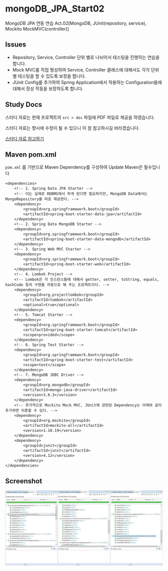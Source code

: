 # mongoDB_JPA_Start02
MongoDB JPA 연동 연습 Act.02[MongoDB, JUnit(repository, service), Mockito MockMVC(controller)]

## Issues
- Repository, Service, Controller 단위 별로 나뉘어서 테스팅을 진행하는 연습을 합니다.
- Mock MVC를 직접 형성하여 Service, Controller 클래스에 대해서도 각각 단위 별 테스팅을 할 수 있도록 보장을 합니다.
- JUnit Config를 추가하여 Spring Application에서 적용하는 Configuration들에 대해서 정상 작동을 보장하도록 합니다.

## Study Docs
스터디 자료는 현재 프로젝트의 `src > doc` 파일에 PDF 파일로 제공을 하였습니다.
 
스터디 자료는 향시에 수정이 될 수 있으니 이 점 참고하시길 바라겠습니다.

[스터디 자료 참고하기](https://github.com/tails5555/mongoDB_JPA_Start02/blob/master/src/doc/MongoDB%2BSpringJPA_02_JUnit_And_Mockito.pdf)

## Maven pom.xml
`pom.xml` 를 기반으로 Maven Dependency를 구성하여 Update Maven은 필수입니다

```
<dependencies>
	<!-- 1. Spring Data JPA Starter -->
	<!-- 이는 실제로 RDBMS에서 하게 된다면 필요하지만, MongoDB Data에서는 MongoRepository를 따로 제공한다. -->
	<dependency>
		<groupId>org.springframework.boot</groupId>
		<artifactId>spring-boot-starter-data-jpa</artifactId>
	</dependency>
	<!-- 2. Spring Data MongoDB Starter -->
	<dependency>
		<groupId>org.springframework.boot</groupId>
		<artifactId>spring-boot-starter-data-mongodb</artifactId>
	</dependency>
	<!-- 3. Spring Web MVC Starter -->
	<dependency>
		<groupId>org.springframework.boot</groupId>
		<artifactId>spring-boot-starter-web</artifactId>
	</dependency>
	<!-- 4. Lombok Project -->
	<!-- Lombok은 각 인스턴스들에 대해서 getter, setter, toString, equals, hashCode 등의 구현을 자동으로 해 주는 프로젝트이다. -->
	<dependency>
		<groupId>org.projectlombok</groupId>
		<artifactId>lombok</artifactId>
		<optional>true</optional>
	</dependency>
	<!-- 5. Tomcat Starter -->
	<dependency>
		<groupId>org.springframework.boot</groupId>
		<artifactId>spring-boot-starter-tomcat</artifactId>
		<scope>provided</scope>
	</dependency>
	<!-- 6. Spring Test Starter -->
	<dependency>
		<groupId>org.springframework.boot</groupId>
		<artifactId>spring-boot-starter-test</artifactId>
		<scope>test</scope>
	</dependency>
	<!-- 7. MongoDB JDBC Driver -->
	<dependency>
	    <groupId>org.mongodb</groupId>
	    <artifactId>mongo-java-driver</artifactId>
	    <version>3.6.3</version>
	</dependency>
	<!-- 추가적으로 Mockito Mock MVC, JUnit에 관련된 Dependency는 아래와 같이 추가하면 이용할 수 있다. -->
	<dependency>
		<groupId>org.mockito</groupId>
		<artifactId>mockito-all</artifactId>
		<version>1.10.19</version>
	</dependency>
	<dependency>
		<groupId>junit</groupId>
		<artifactId>junit</artifactId>
		<version>4.12</version>
	</dependency>
</dependencies>
```

## Screenshot
![example02_result](/src/doc/example02_result.jpg "example02_result")